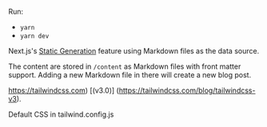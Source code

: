 Run: 
- ```yarn```
- ```yarn dev```

Next.js's [Static Generation](https://nextjs.org/docs/basic-features/pages) feature using Markdown files as the data source.

The content are stored in `/content` as Markdown files with front matter support. Adding a new Markdown file in there will create a new blog post.

https://tailwindcss.com) [(v3.0)] (https://tailwindcss.com/blog/tailwindcss-v3).


Default CSS in tailwind.config.js